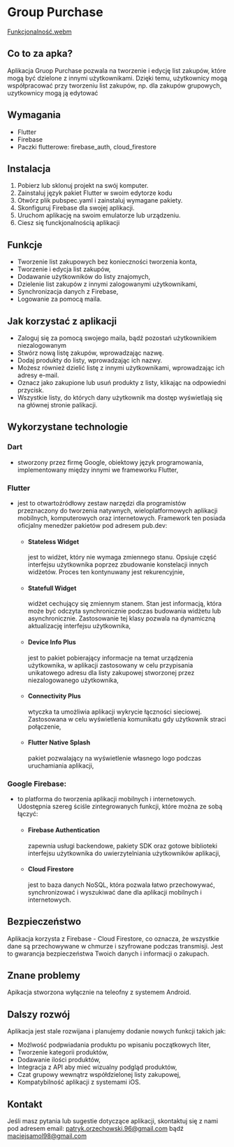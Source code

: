 # Group Purchase

 [Funkcjonalność.webm](https://user-images.githubusercontent.com/105966932/214914551-ed69c167-542a-4bc2-829a-a142c3fec4c1.webm)


## Co to za apka?
Aplikacja Gruop Purchase pozwala na tworzenie i edycję list zakupów, które mogą być dzielone z innymi użytkownikami. Dzięki temu, użytkownicy mogą współpracować przy tworzeniu list zakupów, np. dla zakupów grupowych, uzytkownicy mogą ją edytować

## Wymagania
* Flutter
* Firebase
* Paczki flutterowe: firebase_auth, cloud_firestore

## Instalacja
1. Pobierz lub sklonuj projekt na swój komputer.
2. Zainstaluj język pakiet Flutter w swoim edytorze kodu
3. Otwórz plik pubspec.yaml i zainstaluj wymagane pakiety.
4. Skonfiguruj Firebase dla swojej aplikacji.
5. Uruchom aplikację na swoim emulatorze lub urządzeniu.
6. Ciesz się funckjonalnością aplikacji

## Funkcje
* Tworzenie list zakupowych bez konieczności tworzenia konta,
* Tworzenie i edycja list zakupów,
* Dodawanie użytkowników do listy znajomych,
* Dzielenie list zakupów z innymi zalogowanymi użytkownikami,
* Synchronizacja danych z Firebase,
* Logowanie za pomocą maila.

## Jak korzystać z aplikacji
* Zaloguj się za pomocą swojego maila, bądź pozostań użytkownikiem niezalogowanym
* Stwórz nową listę zakupów, wprowadzając nazwę.
* Dodaj produkty do listy, wprowadzając ich nazwy.
* Możesz również dzielić listę z innymi użytkownikami, wprowadzając ich adresy e-mail.
* Oznacz jako zakupione lub usuń produkty z listy, klikając na odpowiedni przycisk.
* Wszystkie listy, do których dany użytkownik ma dostęp wyświetlają się na głównej stronie palikacji.

## Wykorzystane technologie
### Dart
* stworzony przez firmę Google, obiektowy język programowania, implementowany między innymi we frameworku Flutter,
### Flutter
* jest to otwartoźródłowy zestaw narzędzi dla programistów przeznaczony do tworzenia natywnych, wieloplatformowych aplikacji mobilnych, komputerowych oraz internetowych. Framework ten posiada oficjalny menedżer pakietów pod adresem pub.dev:
  - #### Stateless Widget
    jest to widżet, który nie wymaga zmiennego stanu. Opsiuje część interfejsu użytkownika poprzez zbudowanie konstelacji innych widżetów. Proces ten kontynuwany jest rekurencyjnie,
  - #### Statefull Widget
    widżet cechujący się zmiennym stanem. Stan jest informacją, która może być odczyta synchronicznie podczas budowania widżetu lub asynchronicznie. Zastosowanie tej klasy pozwala na dynamiczną aktualizację interfejsu użytkownika,
  -  #### Device Info Plus
     jest to pakiet pobierający informacje na temat urządzenia użytkownika, w aplikacji zastosowany w celu przypisania unikatowego adresu dla listy zakupowej stworzonej przez niezalogowanego użytkownika,
  - #### Connectivity Plus
    wtyczka ta umożliwia aplikacji wykrycie łączności sieciowej. Zastosowana w celu wyświetlenia komunikatu gdy użytkownik straci połączenie,
  - #### Flutter Native Splash
    pakiet pozwalający na wyświetlenie własnego logo podczas uruchamiania aplikacji,
### Google Firebase:
* to platforma do tworzenia aplikacji mobilnych i internetowych. Udostępnia szereg ściśle zintegrowanych funkcji, które można ze sobą łączyć:
  - #### Firebase Authentication
    zapewnia usługi backendowe, pakiety SDK oraz gotowe biblioteki interfejsu użytkownika do uwierzytelniania użytkowników aplikacji,
  - #### Cloud Firestore
    jest to baza danych NoSQL, która pozwala łatwo przechowywać, synchronizować i wyszukiwać dane dla aplikacji mobilnych i internetowych.


## Bezpieczeństwo
Aplikacja korzysta z Firebase - Cloud Firestore, co oznacza, że wszystkie dane są przechowywane w chmurze i szyfrowane podczas transmisji. Jest to gwarancja bezpieczeństwa Twoich danych i informacji o zakupach.

## Znane problemy
Apikacja stworzona wyłącznie na teleofny z systemem Android.

## Dalszy rozwój
Aplikacja jest stale rozwijana i planujemy dodanie nowych funkcji takich jak:
* Możlwość podpwiadania produktu po wpisaniu początkowych liter,
* Tworzenie kategorii produktów,
* Dodawanie ilości produktów,
* Integracja z API aby mieć wizualny podgląd produktów,
* Czat grupowy wewnątrz współdzielonej listy zakupowej,
* Kompatybilność aplikacji z systemami iOS.

## Kontakt
Jeśli masz pytania lub sugestie dotyczące aplikacji, skontaktuj się z nami pod adresem email: patryk.orzechowski.96@gmail.com bądź maciejsamol98@gmail.com
